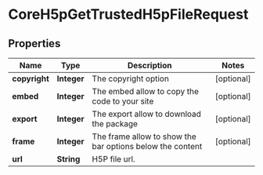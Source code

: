 

# CoreH5pGetTrustedH5pFileRequest


## Properties

| Name | Type | Description | Notes |
|------------ | ------------- | ------------- | -------------|
|**copyright** | **Integer** | The copyright option |  [optional] |
|**embed** | **Integer** | The embed allow to copy the code to your site |  [optional] |
|**export** | **Integer** | The export allow to download the package |  [optional] |
|**frame** | **Integer** | The frame allow to show the bar options below the content |  [optional] |
|**url** | **String** | H5P file url. |  |




